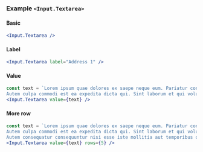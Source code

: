 ### Example `<Input.Textarea>`

#### Basic

```jsx
<Input.Textarea />
```

#### Label

```jsx
<Input.Textarea label="Address 1" />
```

#### Value

```jsx
const text = `Lorem ipsum quae dolores ex saepe neque eum. Pariatur consequuntur et excepturi.
Autem culpa commodi est ea expedita dicta qui. Sint laborum et qui voluptatem non.`;
<Input.Textarea value={text} />
```

#### More row

```jsx
const text = `Lorem ipsum quae dolores ex saepe neque eum. Pariatur consequuntur et excepturi.
Autem culpa commodi est ea expedita dicta qui. Sint laborum et qui voluptatem non.
Autem consequatur consequuntur nisi esse iste mollitia aut temporibus odit.`;
<Input.Textarea value={text} rows={5} />
```

